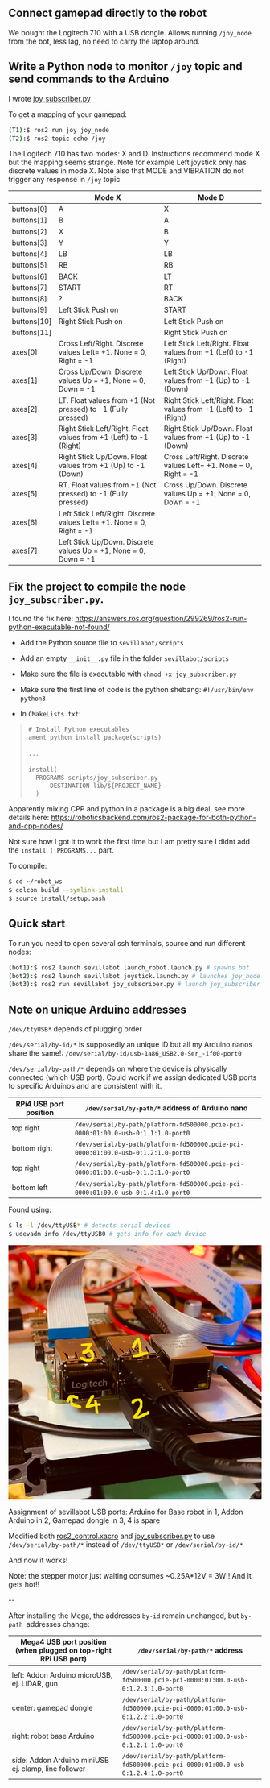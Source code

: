 ## Connect gamepad directly to the robot

We bought the Logitech 710 with a USB dongle. Allows running `/joy_node` from the bot, less lag, no need to carry the laptop around.

## Write a Python node to monitor `/joy` topic and send commands to the Arduino 

I wrote  [joy_subscriber.py](./sevillabot/scripts/joy_subscriber.py)

To get a mapping of your gamepad:

```bash
(T1):$ ros2 run joy joy_node
(T2):$ ros2 topic echo /joy
```

The Logitech 710 has two modes: X and D.  Instructions recommend mode X but the mapping seems strange. Note for example Left joystick only has discrete values in mode X.
Note also that MODE and VIBRATION do not trigger any response in `/joy` topic

|             | Mode X                                                       | Mode D                                                       |
| ----------- | ------------------------------------------------------------ | ------------------------------------------------------------ |
| buttons[0]  | A                                                            | X                                                            |
| buttons[1]  | B                                                            | A                                                            |
| buttons[2]  | X                                                            | B                                                            |
| buttons[3]  | Y                                                            | Y                                                            |
| buttons[4]  | LB                                                           | LB                                                           |
| buttons[5]  | RB                                                           | RB                                                           |
| buttons[6]  | BACK                                                         | LT                                                           |
| buttons[7]  | START                                                        | RT                                                           |
| buttons[8]  | ?                                                            | BACK                                                         |
| buttons[9]  | Left Stick Push on                                           | START                                                        |
| buttons[10] | Right Stick Push on                                          | Left Stick Push on                                           |
| buttons[11] |                                                              | Right Stick Push on                                          |
| axes[0]     | Cross Left/Right. Discrete values Left= +1. None = 0, Right = -1 | Left Stick Left/Right. Float values from +1 (Left) to -1 (Right) |
| axes[1]     | Cross Up/Down. Discrete values Up = +1, None = 0, Down = -1  | Left Stick Up/Down. Float values from +1 (Up) to -1 (Down)   |
| axes[2]     | LT. Float values from +1 (Not pressed) to -1 (Fully pressed) | Right Stick Left/Right. Float values from +1 (Left) to -1 (Right) |
| axes[3]     | Right Stick Left/Right. Float values from +1 (Left) to -1 (Right) | Right Stick Up/Down. Float values from +1 (Up) to -1 (Down)  |
| axes[4]     | Right Stick Up/Down. Float values from +1 (Up) to -1 (Down)  | Cross Left/Right. Discrete values Left= +1. None = 0, Right = -1 |
| axes[5]     | RT. Float values from +1 (Not pressed) to -1 (Fully pressed) | Cross Up/Down. Discrete values Up = +1, None = 0, Down = -1  |
| axes[6]     | Left Stick Left/Right. Discrete values Left= +1. None = 0, Right = -1 |                                                              |
| axes[7]     | Left Stick Up/Down. Discrete values Up = +1, None = 0, Down = -1 |                                                              |

## Fix the project to compile the node `joy_subscriber.py`. 

I found the fix here:
https://answers.ros.org/question/299269/ros2-run-python-executable-not-found/

- Add the Python source file to `sevillabot/scripts`
- Add an empty `__init__.py` file in the folder `sevillabot/scripts`
- Make sure the file is executable with `chmod +x joy_subscriber.py`

- Make sure the first line of code is the python shebang:  `#!/usr/bin/env python3`
- In `CMakeLists.txt`:

> ```
> # Install Python executables
> ament_python_install_package(scripts)
> 
> ...
> 
> install(
> 	PROGRAMS scripts/joy_subscriber.py  
>   	DESTINATION lib/${PROJECT_NAME} 
>   )
> ```

Apparently mixing CPP and python in a package is a big deal, see more details here:
https://roboticsbackend.com/ros2-package-for-both-python-and-cpp-nodes/

Not sure how I got it to work the first time but I am pretty sure I didnt add the `install ( PROGRAMS...` part.

To compile:

```bash
$ cd ~/robot_ws
$ colcon build --symlink-install 
$ source install/setup.bash
```

## Quick start

To run you need to open several ssh terminals, source and run different nodes:

```bash
(bot1):$ ros2 launch sevillabot launch_robot.launch.py # spawns bot
(bot2):$ ros2 launch sevillabot joystick.launch.py # launches joy_node and teleop_node with params and remapping of cmd_vel
(bot3):$ ros2 run sevillabot joy_subscriber.py # launch joy_subscriber
```

## Note on unique Arduino addresses

`/dev/ttyUSB*` depends of plugging order

`/dev/serial/by-id/*` is supposedly an unique ID but all my Arduino nanos share the same!: `/dev/serial/by-id/usb-1a86_USB2.0-Ser_-if00-port0`

`/dev/serial/by-path/*` depends on where the device is physically connected  (which USB port). Could work if we assign dedicated USB ports to specific Arduinos and are consistent with it.

| RPi4 USB port position | `/dev/serial/by-path/*` address of Arduino nano |
| -- | -- |
| top right | `/dev/serial/by-path/platform-fd500000.pcie-pci-0000:01:00.0-usb-0:1.1:1.0-port0` |
| bottom right | `/dev/serial/by-path/platform-fd500000.pcie-pci-0000:01:00.0-usb-0:1.2:1.0-port0` |
| top right | `/dev/serial/by-path/platform-fd500000.pcie-pci-0000:01:00.0-usb-0:1.3:1.0-port0` |
| bottom left | `/dev/serial/by-path/platform-fd500000.pcie-pci-0000:01:00.0-usb-0:1.4:1.0-port0` |

Found using:

```bash
$ ls -l /dev/ttyUSB* # detects serial devices
$ udevadm info /dev/ttyUSB0 # gets info for each device
```

![](./assets/RPi_USB_ports_assignment.jpg)

Assignment of sevillabot USB ports: Arduino for Base robot in 1, Addon Arduino in 2, Gamepad dongle in 3, 4 is spare



Modified both [ros2_control.xacro](./sevillabot/description/ros2_control.xacro) and [joy_subscriber.py](./sevillabot/scripts/joy_subscriber.py) to use  `/dev/serial/by-path/*` instead of `/dev/ttyUSB*` or `/dev/serial/by-id/*`

And now it works!

Note: the stepper motor just waiting consumes ~0.25A*12V = 3W!! And it gets hot!!  

--

After installing the Mega, the addresses `by-id` remain unchanged, but `by-path `addresses change:

| Mega4 USB port position (when plugged on top-right RPi USB port) | `/dev/serial/by-path/*` address                              |
| ------------------------------------------------------------ | ------------------------------------------------------------ |
| left: Addon Arduino microUSB, ej. LiDAR, gun                 | `/dev/serial/by-path/platform-fd500000.pcie-pci-0000:01:00.0-usb-0:1.2.3:1.0-port0` |
| center: gamepad dongle                                       | `/dev/serial/by-path/platform-fd500000.pcie-pci-0000:01:00.0-usb-0:1.2.2:1.0-port0` |
| right: robot base Arduino                                    | `/dev/serial/by-path/platform-fd500000.pcie-pci-0000:01:00.0-usb-0:1.2.1:1.0-port0` |
| side: Addon Arduino miniUSB ej.  clamp,  line follower       | `/dev/serial/by-path/platform-fd500000.pcie-pci-0000:01:00.0-usb-0:1.2.4:1.0-port0` |


